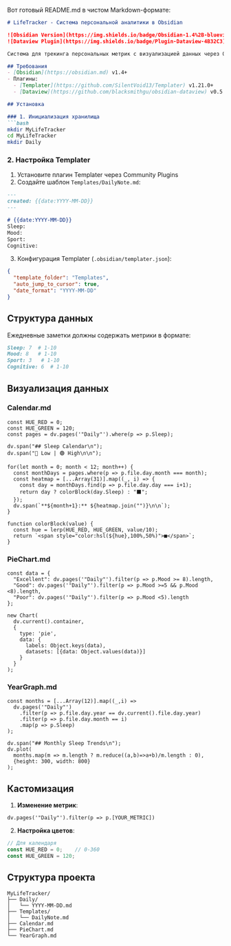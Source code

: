 Вот готовый README.md в чистом Markdown-формате:

```markdown
# LifeTracker - Система персональной аналитики в Obsidian

![Obsidian Version](https://img.shields.io/badge/Obsidian-1.4%2B-blueviolet)
![Dataview Plugin](https://img.shields.io/badge/Plugin-Dataview-4B32C3)

Система для трекинга персональных метрик с визуализацией данных через Obsidian и плагин Dataview.

## Требования
- [Obsidian](https://obsidian.md) v1.4+
- Плагины:
  - [Templater](https://github.com/SilentVoid13/Templater) v1.21.0+
  - [Dataview](https://github.com/blacksmithgu/obsidian-dataview) v0.5.45+

## Установка

### 1. Инициализация хранилища
```bash
mkdir MyLifeTracker
cd MyLifeTracker
mkdir Daily
```

### 2. Настройка Templater
1. Установите плагин Templater через Community Plugins
2. Создайте шаблон `Templates/DailyNote.md`:
```markdown
---
created: {{date:YYYY-MM-DD}}
---

# {{date:YYYY-MM-DD}}
Sleep: 
Mood: 
Sport: 
Cognitive: 
```

3. Конфигурация Templater (`.obsidian/templater.json`):
```json
{
  "template_folder": "Templates",
  "auto_jump_to_cursor": true,
  "date_format": "YYYY-MM-DD"
}
```

## Структура данных
Ежедневные заметки должны содержать метрики в формате:
```markdown
Sleep: 7  # 1-10
Mood: 8   # 1-10 
Sport: 3   # 1-10
Cognitive: 6  # 1-10
```

## Визуализация данных

### Calendar.md
```dataviewjs
const HUE_RED = 0;
const HUE_GREEN = 120;
const pages = dv.pages('"Daily"').where(p => p.Sleep);

dv.span("## Sleep Calendar\n");
dv.span("🔴 Low | 🟢 High\n\n");

for(let month = 0; month < 12; month++) {
  const monthDays = pages.where(p => p.file.day.month === month);
  const heatmap = [...Array(31)].map((_, i) => {
    const day = monthDays.find(p => p.file.day.day === i+1);
    return day ? colorBlock(day.Sleep) : "⬛";
  });
  dv.span(`**${month+1}:** ${heatmap.join("")}\n\n`);
}

function colorBlock(value) {
  const hue = lerp(HUE_RED, HUE_GREEN, value/10);
  return `<span style="color:hsl(${hue},100%,50%)">■</span>`;
}
```

### PieChart.md
```dataviewjs
const data = {
  "Excellent": dv.pages('"Daily"').filter(p => p.Mood >= 8).length,
  "Good": dv.pages('"Daily"').filter(p => p.Mood >=5 && p.Mood <8).length,
  "Poor": dv.pages('"Daily"').filter(p => p.Mood <5).length
};

new Chart(
  dv.current().container,
  {
    type: 'pie',
    data: {
      labels: Object.keys(data),
      datasets: [{data: Object.values(data)}]
    }
  }
);
```

### YearGraph.md
```dataviewjs
const months = [...Array(12)].map((_,i) => 
  dv.pages('"Daily"')
    .filter(p => p.file.day.year == dv.current().file.day.year)
    .filter(p => p.file.day.month == i)
    .map(p => p.Sleep)
);

dv.span("## Monthly Sleep Trends\n");
dv.plot(
  months.map(m => m.length ? m.reduce((a,b)=>a+b)/m.length : 0),
  {height: 300, width: 800}
);
```

## Кастомизация
1. **Изменение метрик**:
```dataviewjs
dv.pages('"Daily"').filter(p => p.[YOUR_METRIC])
```

2. **Настройка цветов**:
```javascript
// Для календаря
const HUE_RED = 0;    // 0-360
const HUE_GREEN = 120;
```

## Структура проекта
```
MyLifeTracker/
├── Daily/
│   └── YYYY-MM-DD.md
├── Templates/
│   └── DailyNote.md
├── Calendar.md
├── PieChart.md
└── YearGraph.md
```
